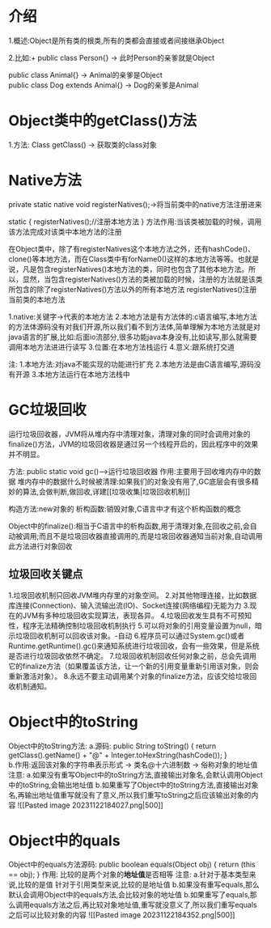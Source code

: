 # 介绍
1.概述:Object是所有类的根类,所有的类都会直接或者间接继承Object

2.比如:+
  public class Person{} -> 此时Person的亲爹就是Object
     
  public class Animal{}   -> Animal的亲爹是Object  
  public class Dog extends Animal{} -> Dog的亲爹是Animal 

# Object类中的getClass()方法

1.方法:
   Class getClass()  -> 获取类的class对象
# Native方法
private static native void registerNatives();->将当前类中的native方法注册进来

 static {
        registerNatives();//注册本地方法
    }
方法作用:当该类被加载的时候，调用该方法完成对该类中本地方法的注册

在Object类中，除了有registerNatives这个本地方法之外，还有hashCode()、clone()等本地方法，而在Class类中有forName0()这样的本地方法等等。也就是说，凡是包含registerNatives()本地方法的类，同时也包含了其他本地方法。所以，显然，当包含registerNatives()方法的类被加载的时候，注册的方法就是该类所包含的除了registerNatives()方法以外的所有本地方法
registerNatives()注册当前类的本地方法

1.native:关键字->代表的本地方法
2.本地方法是有方法体的:c语言编写,本地方法的方法体源码没有对我们开源,所以我们看不到方法体,简单理解为本地方法就是对java语言的扩展,比如:后面io流部分,很多功能java本身没有,比如读写,那么就需要调用本地方法进进行读写
3.位置:在本地方法栈运行
4.意义:跟系统打交道

注: 1.本地方法:对java不能实现的功能进行扩充
 2.本地方法是由C语言编写,源码没有开源
 3.本地方法运行在本地方法栈中
# GC垃圾回收
运行垃圾回收器，JVM将从堆内存中清理对象，清理对象的同时会调用对象的finalize()方法，JVM的垃圾回收器是通过另一个线程开启的，因此程序中的效果并不明显。

方法: public static void gc()-->运行垃圾回收器
作用:主要用于回收堆内存中的数据
堆内存中的数据什么时候被清理:如果我们的对象没有用了,GC底层会有很多精妙的算法,会做判断,做回收,详建[[垃圾收集|垃圾回收机制]]

构造方法:new对象的
  析构函数:销毁对象,C语言中才有这个析构函数的概念
      
  Object中的finalize():相当于C语言中的析构函数,用于清理对象,在回收之前,会自动被调用;而且不是垃圾回收器直接调用的,而是垃圾回收器通知当前对象,自动调用此方法进行对象回收   
## 垃圾回收关键点
1.垃圾回收机制只回收JVM堆内存里的对象空间。
2.对其他物理连接，比如数据库连接(Connection)、输入流输出流(IO)、Socket连接(网络编程)无能为力
3.现在的JVM有多种垃圾回收实现算法，表现各异。
4.垃圾回收发生具有不可预知性，程序无法精确控制垃圾回收机制执行
5.可以将对象的引用变量设置为null，暗示垃圾回收机制可以回收该对象。-自动
6.程序员可以通过System.gc()或者Runtime.getRuntime().gc()来通知系统进行垃圾回收，会有一些效果，但是系统是否进行垃圾回收依然不确定。
7.垃圾回收机制回收任何对象之前，总会先调用它的finalize方法（如果覆盖该方法，让一个新的引用变量重新引用该对象，则会重新激活对象）。
8.永远不要主动调用某个对象的finalize方法，应该交给垃圾回收机制通知。

# Object中的toString
Object中的toString方法:
  a.源码:
    public String toString() {
        return getClass().getName() + "@" + Integer.toHexString(hashCode());
    }  
  b.作用:返回该对象的字符串表示形式 -> 类名@十六进制数 -> 俗称对象的地址值
注意:
  a.如果没有重写Object中的toString方法,直接输出对象名,会默认调用Object中的toString,会输出地址值
  b.如果重写了Object中的toString方法,直接输出对象名,再输出地址值重写就没有了意义,所以我们重写toString之后应该输出对象的内容 
![[Pasted image 20231122184027.png|500]]
# Object中的quals

Object中的equals方法源码:
  public boolean equals(Object obj) {
        return (this == obj);
  }
作用:
  比较的是两个对象的**地址值**是否相等
注意:
  a.针对于基本类型来说,比较的是值
	针对于引用类型来说,比较的是地址值
  b.如果没有重写equals,那么默认会调用Object中的equals方法,会比较对象的地址值
  b.如果重写了equals,那么调用equals方法之后,再比较对象地址值,重写就没意义了,所以我们重写equals之后可以比较对象的内容
![[Pasted image 20231122184352.png|500]]
